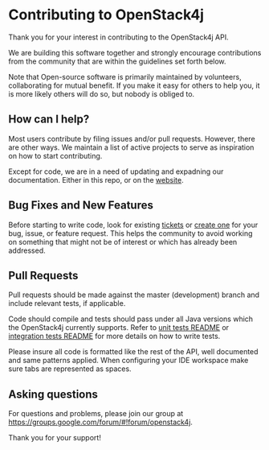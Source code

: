 # Contributing to OpenStack4j

Thank you for your interest in contributing to the OpenStack4j API.

We are building this software together and strongly encourage contributions from the community that are within the guidelines set forth below.

Note that Open-source software is primarily maintained by volunteers, collaborating for mutual benefit. If you make it easy for others to help you, it is more likely others will do so, but nobody is obliged to.

## How can I help?

Most users contribute by filing issues and/or pull requests. However, there are other ways. We maintain a list of active projects to serve as inspiration on how to start contributing.

Except for code, we are in a need of updating and expadning our documentation. Either in this repo, or on the [website](https://github.com/openstack4j/openstack4j.github.io).

## Bug Fixes and New Features

Before starting to write code, look for existing [tickets](https://github.com/openstack4j/openstack4j/issues?state=open) or [create one](https://github.com/openstack4j/openstack4j/issues/new) for your bug, issue, or feature request.
This helps the community to avoid working on something that might not be of interest or which has already been addressed.

## Pull Requests

Pull requests should be made against the master (development)
branch and include relevant tests, if applicable. 

Code should compile and tests should pass under all Java versions 
which the OpenStack4j currently supports.
Refer to [unit tests README](./core-test/README.md) or [integration tests README](./core-integration-test/README.md) for more details on how to write tests.

Please insure all code is formatted like the rest of the API, well documented and same patterns applied. When configuring your IDE workspace make sure tabs are represented as spaces.

## Asking questions

For questions and problems, please join our group at https://groups.google.com/forum/#!forum/openstack4j.

Thank you for your support!
